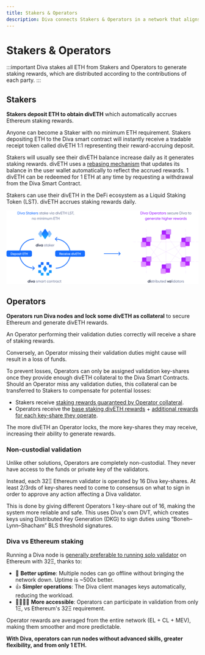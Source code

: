 ```yaml
---
title: Stakers & Operators
description: Diva connects Stakers & Operators in a network that aligns their incentives.
---
```



# Stakers & Operators

:::important
Diva stakes all ETH from Stakers and Operators to generate staking rewards, which are distributed according to the contributions of each party.
:::

## Stakers

**Stakers deposit ETH to obtain divETH** which automatically accrues Ethereum staking rewards.

Anyone can become a Staker with no minimum ETH requirement. Stakers depositing ETH to the Diva smart contract will instantly receive a tradable receipt token called divETH 1:1 representing their reward-accruing deposit.

Stakers will usually see their divETH balance increase daily as it generates staking rewards. divETH uses a [rebasing mechanism](lst) that updates its balance in the user wallet automatically to reflect the accrued rewards. 1 divETH can be redeemed for 1 ETH at any time by requesting a withdrawal from the Diva Smart Contract.

Stakers can use their divETH in the DeFi ecosystem as a Liquid Staking Token (LST). divETH accrues staking rewards daily.


<div style={{textAlign: 'center'}}>

![stake](img/stakers-and-operators.png)
</div>


## Operators

**Operators run Diva nodes and lock some divETH as collateral** to secure Ethereum and generate divETH rewards.

An Operator performing their validation duties correctly will receive a share of staking rewards.

Conversely, an Operator missing their validation duties might cause will result in a loss of funds.

To prevent losses, Operators can only be assigned validation key-shares once they provide enough divETH collateral to the Diva Smart Contracts. Should an Operator miss any validation duties, this collateral can be transferred to Stakers to compensate for potential losses:

- Stakers receive <u>staking rewards guaranteed by Operator collateral</u>.
- Operators receive the <u>base staking divETH rewards</u> + <u>additional rewards for each key-share they operate</u>.

The more divETH an Operator locks, the more key-shares they may receive, increasing their ability to generate rewards.

### Non-custodial validation

Unlike other solutions, Operators are completely non-custodial. They never have access to the funds or private key of the validators.

Instead, each 32Ξ Ethereum validator is operated by 16 Diva key-shares. At least 2/3rds of key-shares need to come to consensus on what to sign in order to approve any action affecting a Diva validator.

This is done by giving different Operators 1 key-share out of 16, making the system more reliable and safe. This uses Diva's own DVT, which creates keys using Distributed Key Generation (DKG) to sign duties using “Boneh–Lynn–Shacham” BLS threshold signatures.

### Diva vs Ethereum staking

Running a Diva node is [generally preferable to running solo validator](solo-staking) on Ethereum with 32Ξ, thanks to:

- 🌳 **Better uptime**: Multiple nodes can go offline without bringing the network down. Uptime is ~500x better.
- 👍 **Simpler operations**: The Diva client manages keys automatically, reducing the workload.
- 👨‍👩‍👧‍👦 **More accessible**: Operators can participate in validation from only 1Ξ, vs Ethereum's 32Ξ requirement.

Operator rewards are averaged from the entire network (EL + CL + MEV), making them smoother and more predictable.

**With Diva, operators can run nodes without advanced skills, greater flexibility, and from only 1 ETH.**


